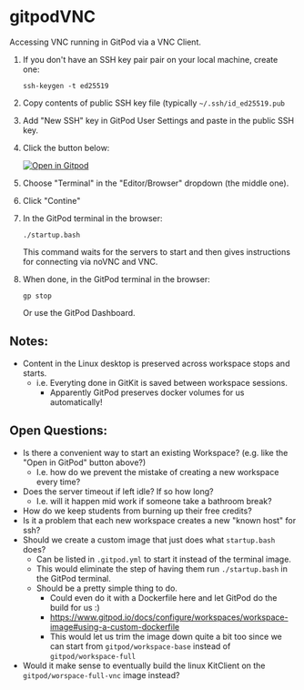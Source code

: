 # gitpodVNC

Accessing VNC running in GitPod via a VNC Client.

1. If you don't have an SSH key pair pair on your local machine, create one:
    ```
    ssh-keygen -t ed25519
    ```
2. Copy contents of public SSH key file (typically `~/.ssh/id_ed25519.pub`
3. Add "New SSH" key in GitPod User Settings and paste in the public SSH key.
4. Click the button below:

   [![Open in Gitpod](https://gitpod.io/button/open-in-gitpod.svg)](https://gitpod.io/#https://gitlab.com/hfossedu/kits/kitclient-gitpod-runner)

5. Choose "Terminal" in the "Editor/Browser" dropdown (the middle one).
6. Click "Contine"
7. In the GitPod terminal in the browser:
   ```
   ./startup.bash
   ```
   This command waits for the servers to start and then gives instructions for connecting via noVNC and VNC.
8. When done, in the GitPod terminal in the browser:
   ```
   gp stop
   ```
   Or use the GitPod Dashboard.

## Notes:
- Content in the Linux desktop is preserved across workspace stops and starts.
  - i.e. Everyting done in GitKit is saved between workspace sessions.
    - Apparently GitPod preserves docker volumes for us automatically!
 
## Open Questions:
- Is there a convenient way to start an existing Workspace? (e.g. like the "Open in GitPod" button above?)
  - I.e. how do we prevent the mistake of creating a new workspace every time?
- Does the server timeout if left idle?  If so how long?
  - I.e. will it happen mid work if someone take a bathroom break?
- How do we keep students from burning up their free credits?
- Is it a problem that each new workspace creates a new "known host" for ssh?
- Should we create a custom image that just does what `startup.bash` does?
  - Can be listed in `.gitpod.yml` to start it instead of the terminal image. 
  - This would eliminate the step of having them run `./startup.bash` in the GitPod terminal.
  - Should be a pretty simple thing to do.
    - Could even do it with a Dockerfile here and let GitPod do the build for us :)
    - https://www.gitpod.io/docs/configure/workspaces/workspace-image#using-a-custom-dockerfile
    - This would let us trim the image down quite a bit too since we can start from `gitpod/workspace-base` instead of `gitpod/workspace-full`
- Would it make sense to eventually build the linux KitClient on the `gitpod/worspace-full-vnc` image instead?
